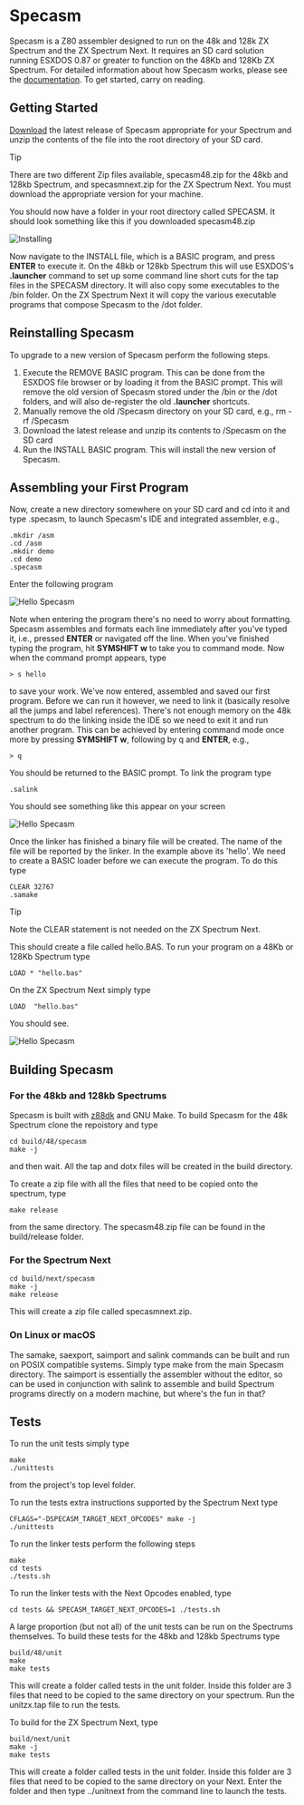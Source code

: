 # Specasm

Specasm is a Z80 assembler designed to run on the 48k and 128k ZX Spectrum and the ZX Spectrum Next.  It requires an SD card solution running ESXDOS 0.87 or greater to function on the 48Kb and 128Kb ZX Spectrum.  For detailed information about how Specasm works, please see the [documentation](https://github.com/markdryan/specasm/blob/master/docs/specasm.md).  To get started, carry on reading.

## Getting Started

[Download](https://github.com/markdryan/specasm/releases) the latest release of Specasm appropriate for your Spectrum and unzip the contents of the file into the root directory of your SD card.

> [!TIP]
> There are two different Zip files available, specasm48.zip for the 48kb and 128kb Spectrum, and specasmnext.zip for the ZX Spectrum Next.  You must download the appropriate version for your machine.

You should now have a folder in your root directory called SPECASM.  It should look something like this if you downloaded specasm48.zip

![Installing](/docs/install.png)

Now navigate to the INSTALL file, which is a BASIC program, and press **ENTER** to execute it.  On the 48kb or 128kb Spectrum this will use ESXDOS's **.launcher** command to set up some command line short cuts for the tap files in the SPECASM directory.  It will also copy some executables to the /bin folder.  On the ZX Spectrum Next it will copy the various executable programs that compose Specasm to the /dot folder.

## Reinstalling Specasm

To upgrade to a new version of Specasm perform the following steps.

1. Execute the REMOVE BASIC program.  This can be done from the ESXDOS file browser or by loading it from the BASIC prompt.  This will remove the old version of Specasm stored under the /bin or the /dot folders, and will also de-register the old **.launcher** shortcuts.
2. Manually remove the old /Specasm directory on your SD card, e.g., rm -rf /Specasm
3. Download the latest release and unzip its contents to /Specasm on the SD card
4. Run the INSTALL BASIC program.  This will install the new version of Specasm.

## Assembling your First Program

Now, create a new directory somewhere on your SD card and cd into it and type .specasm, to launch Specasm's IDE and integrated assembler, e.g.,


```
.mkdir /asm
.cd /asm
.mkdir demo
.cd demo
.specasm
```

Enter the following program

![Hello Specasm](/docs/specasm.png)

Note when entering the program there's no need to worry about formatting.  Specasm assembles and formats each line immediately after you've typed it, i.e., pressed **ENTER** or navigated off the line.  When you've finished typing the program, hit **SYMSHIFT w** to take you to command mode.  Now when the command prompt appears, type

```
> s hello
```

to save your work.  We've now entered, assembled and saved our first program.  Before we can run it however, we need to link it (basically resolve all the jumps and label references).  There's not enough memory on the 48k spectrum to do the linking inside the IDE so we need to exit it and run another program.  This can be achieved by entering command mode once more by pressing **SYMSHIFT w**, following by q and **ENTER**, e.g.,

```
> q
```

You should be returned to the BASIC prompt.  To link the program type

```
.salink
```

You should see something like this appear on your screen

![Hello Specasm](/docs/salink.png)

Once the linker has finished a binary file will be created.  The name of the file will be reported by the linker.  In the example above its 'hello'.  We need to create a BASIC loader before we can execute the program.  To do this type

```
CLEAR 32767
.samake
```

> [!TIP]
> Note the CLEAR statement is not needed on the ZX Spectrum Next.

This should create a file called hello.BAS.  To run your program on a 48Kb or 128Kb Spectrum type

```
LOAD * "hello.bas"
```

On the ZX Spectrum Next simply type

```
LOAD  "hello.bas"
```

You should see.

![Hello Specasm](/docs/hello.png)

## Building Specasm

### For the 48kb and 128kb Spectrums

Specasm is built with [z88dk](https://github.com/z88dk/z88dk) and GNU Make.  To build Specasm for the 48k Spectrum clone the repoistory and type

```
cd build/48/specasm
make -j
```

and then wait.   All the tap and dotx files will be created in the build directory.

To create a zip file with all the files that need to be copied onto the spectrum, type

```
make release
```

from the same directory.  The specasm48.zip file can be found in the build/release folder.

### For the Spectrum Next

```
cd build/next/specasm
make -j
make release
```

This will create a zip file called specasmnext.zip.

### On Linux or macOS

The samake, saexport, saimport and salink commands can be built and run on POSIX compatible systems.  Simply type make from the main Specasm directory.  The saimport is essentially the assembler without the editor, so can be used in conjunction with salink to assemble and build Spectrum programs directly on a modern machine, but where's the fun in that?

## Tests

To run the unit tests simply type

```
make
./unittests
```

from the project's top level folder.

To run the tests extra instructions supported by the Spectrum Next type

```
CFLAGS="-DSPECASM_TARGET_NEXT_OPCODES" make -j
./unittests
```

To run the linker tests perform the following steps

```
make
cd tests
./tests.sh
```

To run the linker tests with the Next Opcodes enabled, type

```
cd tests && SPECASM_TARGET_NEXT_OPCODES=1 ./tests.sh
```

A large proportion (but not all) of the unit tests can be run on the Spectrums themselves.  To build these tests for the 48kb and 128kb Spectrums type

```
build/48/unit
make
make tests
```

This will create a folder called tests in the unit folder.  Inside this folder are 3 files that need to be copied to the same directory on your spectrum.  Run the unitzx.tap file to run the tests.

To build for the ZX Spectrum Next, type

```
build/next/unit
make -j
make tests
```

This will create a folder called tests in the unit folder.  Inside this folder are 3 files that need to be copied to the same directory on your Next.  Enter the folder and then type ../unitnext from the command line to launch the tests.